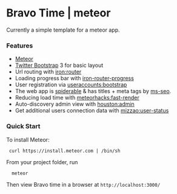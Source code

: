 # Bravo Time | meteor

Currently a simple template for a meteor app. 

### Features


* <a href="https://github.com/meteor/meteor">Meteor</a>
* <a href="https://github.com/twbs/bootstrap">Twitter Bootstrap</a> 3 for basic layout
* Url routing with <a href="https://github.com/EventedMind/iron-router">iron:router</a>
* Loading progress bar with <a href="https://github.com/Multiply/iron-router-progress">iron-router-progress</a>
* User registration via <a href="https://github.com/meteor-useraccounts/bootstrap">useraccounts:bootstrap</a>
* The web app is <a href="http://www.meteorpedia.com/read/spiderable/">spiderable</a> & has titles + meta tags by <a href="https://github.com/DerMambo/ms-seo">ms-seo</a>.
* Reducing load time with <a href="https://github.com/meteorhacks/fast-render">meteorhacks:fast-render</a>
* Auto-discovery admin view with <a href="https://github.com/gterrono/houston/">houston:admin</a>
* Get additional users connection data with <a href="https://github.com/mizzao/meteor-user-status">mizzao:user-status</a>

### Quick Start

To install Meteor:

     curl https://install.meteor.com | /bin/sh

From your project folder, run 

      meteor

Then view Bravo time in a browser at `http://localhost:3000/`

